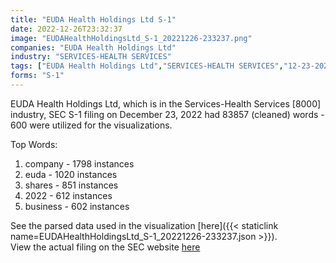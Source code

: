 ```yaml
---
title: "EUDA Health Holdings Ltd S-1"
date: 2022-12-26T23:32:37
image: "EUDAHealthHoldingsLtd_S-1_20221226-233237.png"
companies: "EUDA Health Holdings Ltd"
industry: "SERVICES-HEALTH SERVICES"
tags: ["EUDA Health Holdings Ltd","SERVICES-HEALTH SERVICES","12-23-2022","S-1"]
forms: "S-1"
---
```

EUDA Health Holdings Ltd, which is in the Services-Health Services [8000] industry, SEC S-1 filing on December 23, 2022 had 83857 (cleaned) words - 600 were utilized for the visualizations.

Top Words:
1. company - 1798 instances
2. euda - 1020 instances
3. shares - 851 instances
4. 2022 - 612 instances
5. business - 602 instances


See the parsed data used in the visualization [here]({{< staticlink name=EUDAHealthHoldingsLtd_S-1_20221226-233237.json >}}).  
View the actual filing on the SEC website [here](https://www.sec.gov/Archives/edgar/data/1847846/0001493152-22-036478.txt)